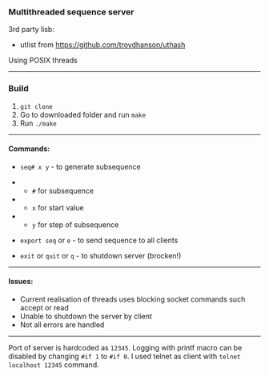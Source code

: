 ### Multithreaded sequence server

3rd party lisb:
- utlist from https://github.com/troydhanson/uthash

Using POSIX threads

---
### Build

1. `git clone`
2. Go to downloaded folder and run `make`
3. Run `./make`
---
#### Commands:

- `seq# x y` - to generate subsequence
- - `#` for subsequence
- - `x` for start value
- - `y` for step of subsequence

- `export seq` or `e` - to send sequence to all clients

- `exit` or `quit` or `q` - to shutdown server (brocken!)
---
#### Issues:
- Current realisation of threads uses blocking socket commands such accept or read
- Unable to shutdown the server by client
- Not all errors are handled

---

Port of server is hardcoded as `12345`.
Logging with printf macro can be disabled by changing `#if 1` to `#if 0`.
I used telnet as client with `telnet localhost 12345` command.
